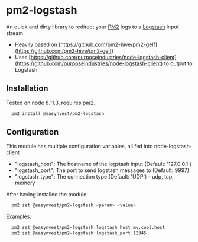 pm2-logstash
=================

An quick and dirty library to redirect your [PM2](http://pm2.io) logs to a [Logstash](https://www.elastic.co/products/logstash) input stream


* Heavily based on [https://github.com/pm2-hive/pm2-gelf](https://github.com/pm2-hive/pm2-gelf)
* Uses [https://github.com/purposeindustries/node-logstash-client](https://github.com/purposeindustries/node-logstash-client) to output to Logstash

## Installation

Tested on node 8.11.3, requires pm2.

```sh
  pm2 install @easynvest/pm2-logstash
```

## Configuration

This module has multiple configuration variables, all fed into node-logstash-client

- "logstash_host": The hostname of the logstash input (Default: '127.0.0.1')
- "logstash_port": The port to send logstash messages to (Default: 9997)
- "logstash_type": The connection type (Default: 'UDP') - udp, tcp, memory


After having installed the module:

```sh
  pm2 set @easynvest/pm2-logstash:<param> <value>
```

Examples:

```sh
  pm2 set @easynvest/pm2-logstash:logstash_host my.cool.host
  pm2 set @easynvest/pm2-logstash:logstash_port 12345
```
